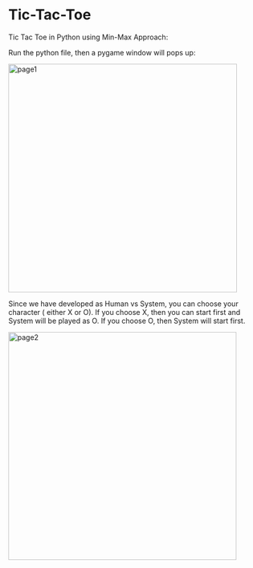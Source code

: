 # Tic-Tac-Toe
Tic Tac Toe in Python using Min-Max Approach:

Run the python file, then a pygame window will pops up:

<img width="455" alt="page1" src="https://user-images.githubusercontent.com/101396041/219875946-d893348e-cade-41c7-a9c1-46eda85fd498.png">

Since we have developed as Human vs System, you can choose your character ( either X or O).
If you choose X, then you can start first and System will be played as O.
If you choose O, then System will start first.

<img width="454" alt="page2" src="https://user-images.githubusercontent.com/101396041/219875947-28ca7732-ef53-4128-b23b-34e1f2ca8718.png">
